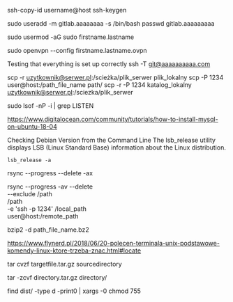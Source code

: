ssh-copy-id username@host
ssh-keygen

sudo useradd -m gitlab.aaaaaaaa -s /bin/bash
passwd gitlab.aaaaaaaaa

sudo usermod -aG sudo firstname.lastname

sudo openvpn --config firstname.lastname.ovpn


Testing that everything is set up correctly
ssh -T git@aaaaaaaaaa.com

scp -r uzytkownik@serwer.pl:/scieżka/plik_serwer plik_lokalny
scp -P 1234 user@host:/path_file_name path/
scp -r -P 1234 katalog_lokalny uzytkownik@serwer.pl:/sciezka/plik_serwer


sudo lsof -nP -i | grep LISTEN

https://www.digitalocean.com/community/tutorials/how-to-install-mysql-on-ubuntu-18-04

Checking Debian Version from the Command Line
The lsb_release utility displays LSB (Linux Standard Base) information about the Linux distribution.

```
lsb_release -a
```

​rsync --progress --delete -ax

rsync --progress -av --delete \
   --exclude /path \
   /path \
   -e 'ssh -p 1234' /local_path \
    user@host:/remote_path

bzip2 -d path_file_name.bz2 


https://www.flynerd.pl/2018/06/20-polecen-terminala-unix-podstawowe-komendy-linux-ktore-trzeba-znac.html#locate


tar cvzf targetfile.tar.gz sourcedirectory

tar -zcvf directory.tar.gz directory/

find dist/ -type d -print0 | xargs -0 chmod 755
